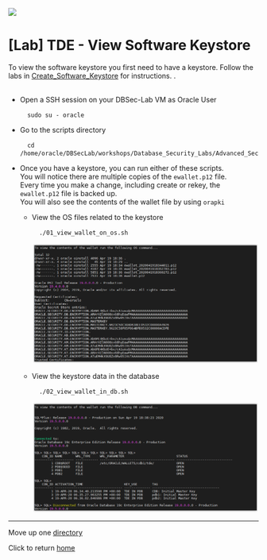 ![](../../../../images/banner_ASO.PNG)

# [Lab] TDE - View Software Keystore

To view the software keystore you first need to have a keystore. Follow the labs in [Create_Software_Keystore](../Create_Software_Keystore/README.md) for instructions.
.<br><br>

- Open a SSH session on your DBSec-Lab VM as Oracle User

        sudo su - oracle

- Go to the scripts directory

        cd /home/oracle/DBSecLab/workshops/Database_Security_Labs/Advanced_Security/TDE/View_Software_Keystore

- Once you have a keystore, you can run either of these scripts.<br>
You will notice there are multiple copies of the `ewallet.p12` file.<br>
Every time you make a change, including create or rekey, the `ewallet.p12` file is backed up.<br>
You will also see the contents of the wallet file by using `orapki`

    - View the OS files related to the keystore

            ./01_view_wallet_on_os.sh

      ![](./images/TDE_008.PNG)

    - View the keystore data in the database

            ./02_view_wallet_in_db.sh

      ![](./images/TDE_009.PNG)

---
Move up one [directory](../README.md)

Click to return [home](/README.md)
